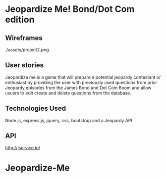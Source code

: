 # Jeopardize Me! Bond/Dot Com edition


## Wireframes
./assets/project2.png


## User stories
Jeopardize me is a game that will prepare a potential jeopardy contestant or enthusiast by providing the user with previously used questions from prior Jeopardy episodes from the James Bond and Dot Com Boom and allow usuers to edit create and delete questions from the database.

## Technologies Used
Node.js, express.js, jquery, css, bootstrap and a Jeopardy API

## API
http://jservice.io/ 
# Jeopardize-Me
